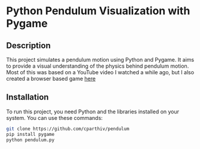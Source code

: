 # Python Pendulum Visualization with Pygame

## Description

This project simulates a pendulum motion using Python and Pygame. It aims to provide a visual understanding of the physics behind pendulum motion.
Most of this was based on a YouTube video I watched a while ago, but I also created a browser based game [here](https://www.parthiv.dev/projects/pendulum)

## Installation

To run this project, you need Python and the libraries installed on your system. You can use these commands:

```sh
git clone https://github.com/cparthiv/pendulum
pip install pygame
python pendulum.py

```
